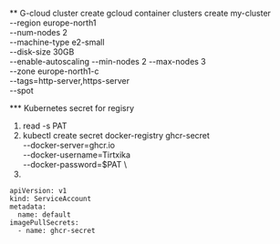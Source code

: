 ** G-cloud cluster create
gcloud container clusters create my-cluster \
--region europe-north1 \
--num-nodes 2 \
--machine-type e2-small \
--disk-size 30GB \
--enable-autoscaling --min-nodes 2 --max-nodes 3 \
--zone europe-north1-c \
--tags=http-server,https-server \
--spot

*** Kubernetes secret for regisry
1. read -s PAT
2. kubectl create secret docker-registry ghcr-secret \
  --docker-server=ghcr.io\
  --docker-username=Tirtxika \
  --docker-password=$PAT \
3. 
```
apiVersion: v1
kind: ServiceAccount
metadata:
  name: default
imagePullSecrets:
  - name: ghcr-secret
```